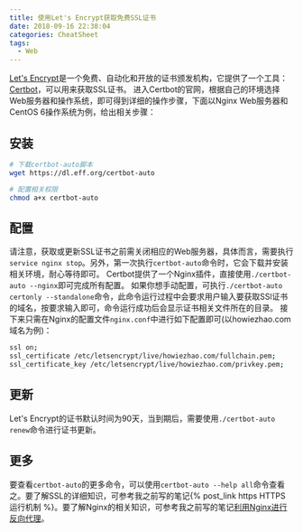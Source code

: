 ```yaml
---
title: 使用Let's Encrypt获取免费SSL证书
date: 2018-09-16 22:38:04
categories: CheatSheet
tags:
  - Web
---
```


[Let's Encrypt](https://letsencrypt.org/zh-cn/)是一个免费、自动化和开放的证书颁发机构，它提供了一个工具：[Certbot](https://certbot.eff.org/)，可以用来获取SSL证书。
进入Certbot的官网，根据自己的环境选择Web服务器和操作系统，即可得到详细的操作步骤，下面以Nginx Web服务器和CentOS 6操作系统为例，给出相关步骤：
<!--more-->
## 安装

```bash
# 下载certbot-auto脚本
wget https://dl.eff.org/certbot-auto

# 配置相关权限
chmod a+x certbot-auto
```

## 配置

请注意，获取或更新SSL证书之前需关闭相应的Web服务器，具体而言，需要执行`service nginx stop`。另外，第一次执行`certbot-auto`命令时，它会下载并安装相关环境，耐心等待即可。
Certbot提供了一个Nginx插件，直接使用`./certbot-auto --nginx`即可完成所有配置。
如果你想手动配置，可执行`./certbot-auto certonly --standalone`命令，此命令运行过程中会要求用户输入要获取SSl证书的域名，按要求输入即可，命令运行成功后会显示证书相关文件所在的目录。
接下来只需在Nginx的配置文件`nginx.conf`中进行如下配置即可(以howiezhao.com域名为例)：

```bash
ssl on;
ssl_certificate /etc/letsencrypt/live/howiezhao.com/fullchain.pem;
ssl_certificate_key /etc/letsencrypt/live/howiezhao.com/privkey.pem;
```

## 更新

Let's Encrypt的证书默认时间为90天，当到期后，需要使用`./certbot-auto renew`命令进行证书更新。

## 更多

要查看`certbot-auto`的更多命令，可以使用`certbot-auto --help all`命令查看之。要了解SSL的详细知识，可参考我之前写的笔记{% post_link https HTTPS 运行机制 %}。要了解Nginx的相关知识，可参考我之前写的笔记[利用Nginx进行反向代理](todo)。
